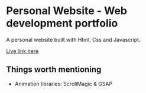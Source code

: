 # Personal Website - Web development portfolio

A personal website built with Html, Css and Javascript. 

[Live link here](http://www.scottw.xyz)

## Things worth mentioning

- Animation libraries: ScrollMagic & GSAP
